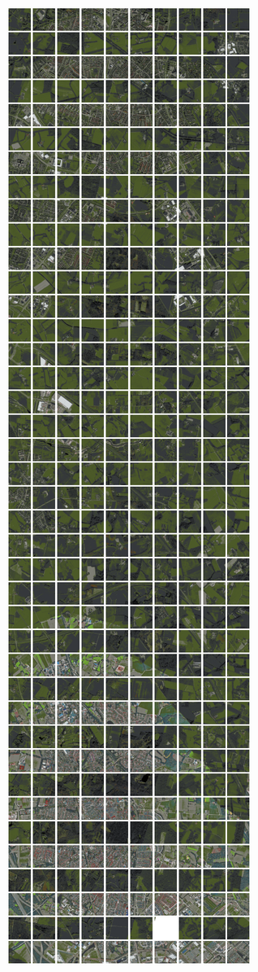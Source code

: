 <html>
<div>
<img src="https://github.com/HakkaTjakka/NL_TILE_MAP/blob/main/18/643/-1045/r.6430.-10450.png" height="44" width="44">
<img src="https://github.com/HakkaTjakka/NL_TILE_MAP/blob/main/18/643/-1045/r.6431.-10450.png" height="44" width="44">
<img src="https://github.com/HakkaTjakka/NL_TILE_MAP/blob/main/18/643/-1045/r.6432.-10450.png" height="44" width="44">
<img src="https://github.com/HakkaTjakka/NL_TILE_MAP/blob/main/18/643/-1045/r.6433.-10450.png" height="44" width="44">
<img src="https://github.com/HakkaTjakka/NL_TILE_MAP/blob/main/18/643/-1045/r.6434.-10450.png" height="44" width="44">
<img src="https://github.com/HakkaTjakka/NL_TILE_MAP/blob/main/18/643/-1045/r.6435.-10450.png" height="44" width="44">
<img src="https://github.com/HakkaTjakka/NL_TILE_MAP/blob/main/18/643/-1045/r.6436.-10450.png" height="44" width="44">
<img src="https://github.com/HakkaTjakka/NL_TILE_MAP/blob/main/18/643/-1045/r.6437.-10450.png" height="44" width="44">
<img src="https://github.com/HakkaTjakka/NL_TILE_MAP/blob/main/18/643/-1045/r.6438.-10450.png" height="44" width="44">
<img src="https://github.com/HakkaTjakka/NL_TILE_MAP/blob/main/18/643/-1045/r.6439.-10450.png" height="44" width="44">
<img src="https://github.com/HakkaTjakka/NL_TILE_MAP/blob/main/18/644/-1045/r.6440.-10450.png" height="44" width="44">
<img src="https://github.com/HakkaTjakka/NL_TILE_MAP/blob/main/18/644/-1045/r.6441.-10450.png" height="44" width="44">
<img src="https://github.com/HakkaTjakka/NL_TILE_MAP/blob/main/18/644/-1045/r.6442.-10450.png" height="44" width="44">
<img src="https://github.com/HakkaTjakka/NL_TILE_MAP/blob/main/18/644/-1045/r.6443.-10450.png" height="44" width="44">
<img src="https://github.com/HakkaTjakka/NL_TILE_MAP/blob/main/18/644/-1045/r.6444.-10450.png" height="44" width="44">
<img src="https://github.com/HakkaTjakka/NL_TILE_MAP/blob/main/18/644/-1045/r.6445.-10450.png" height="44" width="44">
<img src="https://github.com/HakkaTjakka/NL_TILE_MAP/blob/main/18/644/-1045/r.6446.-10450.png" height="44" width="44">
<img src="https://github.com/HakkaTjakka/NL_TILE_MAP/blob/main/18/644/-1045/r.6447.-10450.png" height="44" width="44">
<img src="https://github.com/HakkaTjakka/NL_TILE_MAP/blob/main/18/644/-1045/r.6448.-10450.png" height="44" width="44">
<img src="https://github.com/HakkaTjakka/NL_TILE_MAP/blob/main/18/644/-1045/r.6449.-10450.png" height="44" width="44">
<br>
<img src="https://github.com/HakkaTjakka/NL_TILE_MAP/blob/main/18/643/-1045/r.6430.-10449.png" height="44" width="44">
<img src="https://github.com/HakkaTjakka/NL_TILE_MAP/blob/main/18/643/-1045/r.6431.-10449.png" height="44" width="44">
<img src="https://github.com/HakkaTjakka/NL_TILE_MAP/blob/main/18/643/-1045/r.6432.-10449.png" height="44" width="44">
<img src="https://github.com/HakkaTjakka/NL_TILE_MAP/blob/main/18/643/-1045/r.6433.-10449.png" height="44" width="44">
<img src="https://github.com/HakkaTjakka/NL_TILE_MAP/blob/main/18/643/-1045/r.6434.-10449.png" height="44" width="44">
<img src="https://github.com/HakkaTjakka/NL_TILE_MAP/blob/main/18/643/-1045/r.6435.-10449.png" height="44" width="44">
<img src="https://github.com/HakkaTjakka/NL_TILE_MAP/blob/main/18/643/-1045/r.6436.-10449.png" height="44" width="44">
<img src="https://github.com/HakkaTjakka/NL_TILE_MAP/blob/main/18/643/-1045/r.6437.-10449.png" height="44" width="44">
<img src="https://github.com/HakkaTjakka/NL_TILE_MAP/blob/main/18/643/-1045/r.6438.-10449.png" height="44" width="44">
<img src="https://github.com/HakkaTjakka/NL_TILE_MAP/blob/main/18/643/-1045/r.6439.-10449.png" height="44" width="44">
<img src="https://github.com/HakkaTjakka/NL_TILE_MAP/blob/main/18/644/-1045/r.6440.-10449.png" height="44" width="44">
<img src="https://github.com/HakkaTjakka/NL_TILE_MAP/blob/main/18/644/-1045/r.6441.-10449.png" height="44" width="44">
<img src="https://github.com/HakkaTjakka/NL_TILE_MAP/blob/main/18/644/-1045/r.6442.-10449.png" height="44" width="44">
<img src="https://github.com/HakkaTjakka/NL_TILE_MAP/blob/main/18/644/-1045/r.6443.-10449.png" height="44" width="44">
<img src="https://github.com/HakkaTjakka/NL_TILE_MAP/blob/main/18/644/-1045/r.6444.-10449.png" height="44" width="44">
<img src="https://github.com/HakkaTjakka/NL_TILE_MAP/blob/main/18/644/-1045/r.6445.-10449.png" height="44" width="44">
<img src="https://github.com/HakkaTjakka/NL_TILE_MAP/blob/main/18/644/-1045/r.6446.-10449.png" height="44" width="44">
<img src="https://github.com/HakkaTjakka/NL_TILE_MAP/blob/main/18/644/-1045/r.6447.-10449.png" height="44" width="44">
<img src="https://github.com/HakkaTjakka/NL_TILE_MAP/blob/main/18/644/-1045/r.6448.-10449.png" height="44" width="44">
<img src="https://github.com/HakkaTjakka/NL_TILE_MAP/blob/main/18/644/-1045/r.6449.-10449.png" height="44" width="44">
<br>
<img src="https://github.com/HakkaTjakka/NL_TILE_MAP/blob/main/18/643/-1045/r.6430.-10448.png" height="44" width="44">
<img src="https://github.com/HakkaTjakka/NL_TILE_MAP/blob/main/18/643/-1045/r.6431.-10448.png" height="44" width="44">
<img src="https://github.com/HakkaTjakka/NL_TILE_MAP/blob/main/18/643/-1045/r.6432.-10448.png" height="44" width="44">
<img src="https://github.com/HakkaTjakka/NL_TILE_MAP/blob/main/18/643/-1045/r.6433.-10448.png" height="44" width="44">
<img src="https://github.com/HakkaTjakka/NL_TILE_MAP/blob/main/18/643/-1045/r.6434.-10448.png" height="44" width="44">
<img src="https://github.com/HakkaTjakka/NL_TILE_MAP/blob/main/18/643/-1045/r.6435.-10448.png" height="44" width="44">
<img src="https://github.com/HakkaTjakka/NL_TILE_MAP/blob/main/18/643/-1045/r.6436.-10448.png" height="44" width="44">
<img src="https://github.com/HakkaTjakka/NL_TILE_MAP/blob/main/18/643/-1045/r.6437.-10448.png" height="44" width="44">
<img src="https://github.com/HakkaTjakka/NL_TILE_MAP/blob/main/18/643/-1045/r.6438.-10448.png" height="44" width="44">
<img src="https://github.com/HakkaTjakka/NL_TILE_MAP/blob/main/18/643/-1045/r.6439.-10448.png" height="44" width="44">
<img src="https://github.com/HakkaTjakka/NL_TILE_MAP/blob/main/18/644/-1045/r.6440.-10448.png" height="44" width="44">
<img src="https://github.com/HakkaTjakka/NL_TILE_MAP/blob/main/18/644/-1045/r.6441.-10448.png" height="44" width="44">
<img src="https://github.com/HakkaTjakka/NL_TILE_MAP/blob/main/18/644/-1045/r.6442.-10448.png" height="44" width="44">
<img src="https://github.com/HakkaTjakka/NL_TILE_MAP/blob/main/18/644/-1045/r.6443.-10448.png" height="44" width="44">
<img src="https://github.com/HakkaTjakka/NL_TILE_MAP/blob/main/18/644/-1045/r.6444.-10448.png" height="44" width="44">
<img src="https://github.com/HakkaTjakka/NL_TILE_MAP/blob/main/18/644/-1045/r.6445.-10448.png" height="44" width="44">
<img src="https://github.com/HakkaTjakka/NL_TILE_MAP/blob/main/18/644/-1045/r.6446.-10448.png" height="44" width="44">
<img src="https://github.com/HakkaTjakka/NL_TILE_MAP/blob/main/18/644/-1045/r.6447.-10448.png" height="44" width="44">
<img src="https://github.com/HakkaTjakka/NL_TILE_MAP/blob/main/18/644/-1045/r.6448.-10448.png" height="44" width="44">
<img src="https://github.com/HakkaTjakka/NL_TILE_MAP/blob/main/18/644/-1045/r.6449.-10448.png" height="44" width="44">
<br>
<img src="https://github.com/HakkaTjakka/NL_TILE_MAP/blob/main/18/643/-1045/r.6430.-10447.png" height="44" width="44">
<img src="https://github.com/HakkaTjakka/NL_TILE_MAP/blob/main/18/643/-1045/r.6431.-10447.png" height="44" width="44">
<img src="https://github.com/HakkaTjakka/NL_TILE_MAP/blob/main/18/643/-1045/r.6432.-10447.png" height="44" width="44">
<img src="https://github.com/HakkaTjakka/NL_TILE_MAP/blob/main/18/643/-1045/r.6433.-10447.png" height="44" width="44">
<img src="https://github.com/HakkaTjakka/NL_TILE_MAP/blob/main/18/643/-1045/r.6434.-10447.png" height="44" width="44">
<img src="https://github.com/HakkaTjakka/NL_TILE_MAP/blob/main/18/643/-1045/r.6435.-10447.png" height="44" width="44">
<img src="https://github.com/HakkaTjakka/NL_TILE_MAP/blob/main/18/643/-1045/r.6436.-10447.png" height="44" width="44">
<img src="https://github.com/HakkaTjakka/NL_TILE_MAP/blob/main/18/643/-1045/r.6437.-10447.png" height="44" width="44">
<img src="https://github.com/HakkaTjakka/NL_TILE_MAP/blob/main/18/643/-1045/r.6438.-10447.png" height="44" width="44">
<img src="https://github.com/HakkaTjakka/NL_TILE_MAP/blob/main/18/643/-1045/r.6439.-10447.png" height="44" width="44">
<img src="https://github.com/HakkaTjakka/NL_TILE_MAP/blob/main/18/644/-1045/r.6440.-10447.png" height="44" width="44">
<img src="https://github.com/HakkaTjakka/NL_TILE_MAP/blob/main/18/644/-1045/r.6441.-10447.png" height="44" width="44">
<img src="https://github.com/HakkaTjakka/NL_TILE_MAP/blob/main/18/644/-1045/r.6442.-10447.png" height="44" width="44">
<img src="https://github.com/HakkaTjakka/NL_TILE_MAP/blob/main/18/644/-1045/r.6443.-10447.png" height="44" width="44">
<img src="https://github.com/HakkaTjakka/NL_TILE_MAP/blob/main/18/644/-1045/r.6444.-10447.png" height="44" width="44">
<img src="https://github.com/HakkaTjakka/NL_TILE_MAP/blob/main/18/644/-1045/r.6445.-10447.png" height="44" width="44">
<img src="https://github.com/HakkaTjakka/NL_TILE_MAP/blob/main/18/644/-1045/r.6446.-10447.png" height="44" width="44">
<img src="https://github.com/HakkaTjakka/NL_TILE_MAP/blob/main/18/644/-1045/r.6447.-10447.png" height="44" width="44">
<img src="https://github.com/HakkaTjakka/NL_TILE_MAP/blob/main/18/644/-1045/r.6448.-10447.png" height="44" width="44">
<img src="https://github.com/HakkaTjakka/NL_TILE_MAP/blob/main/18/644/-1045/r.6449.-10447.png" height="44" width="44">
<br>
<img src="https://github.com/HakkaTjakka/NL_TILE_MAP/blob/main/18/643/-1045/r.6430.-10446.png" height="44" width="44">
<img src="https://github.com/HakkaTjakka/NL_TILE_MAP/blob/main/18/643/-1045/r.6431.-10446.png" height="44" width="44">
<img src="https://github.com/HakkaTjakka/NL_TILE_MAP/blob/main/18/643/-1045/r.6432.-10446.png" height="44" width="44">
<img src="https://github.com/HakkaTjakka/NL_TILE_MAP/blob/main/18/643/-1045/r.6433.-10446.png" height="44" width="44">
<img src="https://github.com/HakkaTjakka/NL_TILE_MAP/blob/main/18/643/-1045/r.6434.-10446.png" height="44" width="44">
<img src="https://github.com/HakkaTjakka/NL_TILE_MAP/blob/main/18/643/-1045/r.6435.-10446.png" height="44" width="44">
<img src="https://github.com/HakkaTjakka/NL_TILE_MAP/blob/main/18/643/-1045/r.6436.-10446.png" height="44" width="44">
<img src="https://github.com/HakkaTjakka/NL_TILE_MAP/blob/main/18/643/-1045/r.6437.-10446.png" height="44" width="44">
<img src="https://github.com/HakkaTjakka/NL_TILE_MAP/blob/main/18/643/-1045/r.6438.-10446.png" height="44" width="44">
<img src="https://github.com/HakkaTjakka/NL_TILE_MAP/blob/main/18/643/-1045/r.6439.-10446.png" height="44" width="44">
<img src="https://github.com/HakkaTjakka/NL_TILE_MAP/blob/main/18/644/-1045/r.6440.-10446.png" height="44" width="44">
<img src="https://github.com/HakkaTjakka/NL_TILE_MAP/blob/main/18/644/-1045/r.6441.-10446.png" height="44" width="44">
<img src="https://github.com/HakkaTjakka/NL_TILE_MAP/blob/main/18/644/-1045/r.6442.-10446.png" height="44" width="44">
<img src="https://github.com/HakkaTjakka/NL_TILE_MAP/blob/main/18/644/-1045/r.6443.-10446.png" height="44" width="44">
<img src="https://github.com/HakkaTjakka/NL_TILE_MAP/blob/main/18/644/-1045/r.6444.-10446.png" height="44" width="44">
<img src="https://github.com/HakkaTjakka/NL_TILE_MAP/blob/main/18/644/-1045/r.6445.-10446.png" height="44" width="44">
<img src="https://github.com/HakkaTjakka/NL_TILE_MAP/blob/main/18/644/-1045/r.6446.-10446.png" height="44" width="44">
<img src="https://github.com/HakkaTjakka/NL_TILE_MAP/blob/main/18/644/-1045/r.6447.-10446.png" height="44" width="44">
<img src="https://github.com/HakkaTjakka/NL_TILE_MAP/blob/main/18/644/-1045/r.6448.-10446.png" height="44" width="44">
<img src="https://github.com/HakkaTjakka/NL_TILE_MAP/blob/main/18/644/-1045/r.6449.-10446.png" height="44" width="44">
<br>
<img src="https://github.com/HakkaTjakka/NL_TILE_MAP/blob/main/18/643/-1045/r.6430.-10445.png" height="44" width="44">
<img src="https://github.com/HakkaTjakka/NL_TILE_MAP/blob/main/18/643/-1045/r.6431.-10445.png" height="44" width="44">
<img src="https://github.com/HakkaTjakka/NL_TILE_MAP/blob/main/18/643/-1045/r.6432.-10445.png" height="44" width="44">
<img src="https://github.com/HakkaTjakka/NL_TILE_MAP/blob/main/18/643/-1045/r.6433.-10445.png" height="44" width="44">
<img src="https://github.com/HakkaTjakka/NL_TILE_MAP/blob/main/18/643/-1045/r.6434.-10445.png" height="44" width="44">
<img src="https://github.com/HakkaTjakka/NL_TILE_MAP/blob/main/18/643/-1045/r.6435.-10445.png" height="44" width="44">
<img src="https://github.com/HakkaTjakka/NL_TILE_MAP/blob/main/18/643/-1045/r.6436.-10445.png" height="44" width="44">
<img src="https://github.com/HakkaTjakka/NL_TILE_MAP/blob/main/18/643/-1045/r.6437.-10445.png" height="44" width="44">
<img src="https://github.com/HakkaTjakka/NL_TILE_MAP/blob/main/18/643/-1045/r.6438.-10445.png" height="44" width="44">
<img src="https://github.com/HakkaTjakka/NL_TILE_MAP/blob/main/18/643/-1045/r.6439.-10445.png" height="44" width="44">
<img src="https://github.com/HakkaTjakka/NL_TILE_MAP/blob/main/18/644/-1045/r.6440.-10445.png" height="44" width="44">
<img src="https://github.com/HakkaTjakka/NL_TILE_MAP/blob/main/18/644/-1045/r.6441.-10445.png" height="44" width="44">
<img src="https://github.com/HakkaTjakka/NL_TILE_MAP/blob/main/18/644/-1045/r.6442.-10445.png" height="44" width="44">
<img src="https://github.com/HakkaTjakka/NL_TILE_MAP/blob/main/18/644/-1045/r.6443.-10445.png" height="44" width="44">
<img src="https://github.com/HakkaTjakka/NL_TILE_MAP/blob/main/18/644/-1045/r.6444.-10445.png" height="44" width="44">
<img src="https://github.com/HakkaTjakka/NL_TILE_MAP/blob/main/18/644/-1045/r.6445.-10445.png" height="44" width="44">
<img src="https://github.com/HakkaTjakka/NL_TILE_MAP/blob/main/18/644/-1045/r.6446.-10445.png" height="44" width="44">
<img src="https://github.com/HakkaTjakka/NL_TILE_MAP/blob/main/18/644/-1045/r.6447.-10445.png" height="44" width="44">
<img src="https://github.com/HakkaTjakka/NL_TILE_MAP/blob/main/18/644/-1045/r.6448.-10445.png" height="44" width="44">
<img src="https://github.com/HakkaTjakka/NL_TILE_MAP/blob/main/18/644/-1045/r.6449.-10445.png" height="44" width="44">
<br>
<img src="https://github.com/HakkaTjakka/NL_TILE_MAP/blob/main/18/643/-1045/r.6430.-10444.png" height="44" width="44">
<img src="https://github.com/HakkaTjakka/NL_TILE_MAP/blob/main/18/643/-1045/r.6431.-10444.png" height="44" width="44">
<img src="https://github.com/HakkaTjakka/NL_TILE_MAP/blob/main/18/643/-1045/r.6432.-10444.png" height="44" width="44">
<img src="https://github.com/HakkaTjakka/NL_TILE_MAP/blob/main/18/643/-1045/r.6433.-10444.png" height="44" width="44">
<img src="https://github.com/HakkaTjakka/NL_TILE_MAP/blob/main/18/643/-1045/r.6434.-10444.png" height="44" width="44">
<img src="https://github.com/HakkaTjakka/NL_TILE_MAP/blob/main/18/643/-1045/r.6435.-10444.png" height="44" width="44">
<img src="https://github.com/HakkaTjakka/NL_TILE_MAP/blob/main/18/643/-1045/r.6436.-10444.png" height="44" width="44">
<img src="https://github.com/HakkaTjakka/NL_TILE_MAP/blob/main/18/643/-1045/r.6437.-10444.png" height="44" width="44">
<img src="https://github.com/HakkaTjakka/NL_TILE_MAP/blob/main/18/643/-1045/r.6438.-10444.png" height="44" width="44">
<img src="https://github.com/HakkaTjakka/NL_TILE_MAP/blob/main/18/643/-1045/r.6439.-10444.png" height="44" width="44">
<img src="https://github.com/HakkaTjakka/NL_TILE_MAP/blob/main/18/644/-1045/r.6440.-10444.png" height="44" width="44">
<img src="https://github.com/HakkaTjakka/NL_TILE_MAP/blob/main/18/644/-1045/r.6441.-10444.png" height="44" width="44">
<img src="https://github.com/HakkaTjakka/NL_TILE_MAP/blob/main/18/644/-1045/r.6442.-10444.png" height="44" width="44">
<img src="https://github.com/HakkaTjakka/NL_TILE_MAP/blob/main/18/644/-1045/r.6443.-10444.png" height="44" width="44">
<img src="https://github.com/HakkaTjakka/NL_TILE_MAP/blob/main/18/644/-1045/r.6444.-10444.png" height="44" width="44">
<img src="https://github.com/HakkaTjakka/NL_TILE_MAP/blob/main/18/644/-1045/r.6445.-10444.png" height="44" width="44">
<img src="https://github.com/HakkaTjakka/NL_TILE_MAP/blob/main/18/644/-1045/r.6446.-10444.png" height="44" width="44">
<img src="https://github.com/HakkaTjakka/NL_TILE_MAP/blob/main/18/644/-1045/r.6447.-10444.png" height="44" width="44">
<img src="https://github.com/HakkaTjakka/NL_TILE_MAP/blob/main/18/644/-1045/r.6448.-10444.png" height="44" width="44">
<img src="https://github.com/HakkaTjakka/NL_TILE_MAP/blob/main/18/644/-1045/r.6449.-10444.png" height="44" width="44">
<br>
<img src="https://github.com/HakkaTjakka/NL_TILE_MAP/blob/main/18/643/-1045/r.6430.-10443.png" height="44" width="44">
<img src="https://github.com/HakkaTjakka/NL_TILE_MAP/blob/main/18/643/-1045/r.6431.-10443.png" height="44" width="44">
<img src="https://github.com/HakkaTjakka/NL_TILE_MAP/blob/main/18/643/-1045/r.6432.-10443.png" height="44" width="44">
<img src="https://github.com/HakkaTjakka/NL_TILE_MAP/blob/main/18/643/-1045/r.6433.-10443.png" height="44" width="44">
<img src="https://github.com/HakkaTjakka/NL_TILE_MAP/blob/main/18/643/-1045/r.6434.-10443.png" height="44" width="44">
<img src="https://github.com/HakkaTjakka/NL_TILE_MAP/blob/main/18/643/-1045/r.6435.-10443.png" height="44" width="44">
<img src="https://github.com/HakkaTjakka/NL_TILE_MAP/blob/main/18/643/-1045/r.6436.-10443.png" height="44" width="44">
<img src="https://github.com/HakkaTjakka/NL_TILE_MAP/blob/main/18/643/-1045/r.6437.-10443.png" height="44" width="44">
<img src="https://github.com/HakkaTjakka/NL_TILE_MAP/blob/main/18/643/-1045/r.6438.-10443.png" height="44" width="44">
<img src="https://github.com/HakkaTjakka/NL_TILE_MAP/blob/main/18/643/-1045/r.6439.-10443.png" height="44" width="44">
<img src="https://github.com/HakkaTjakka/NL_TILE_MAP/blob/main/18/644/-1045/r.6440.-10443.png" height="44" width="44">
<img src="https://github.com/HakkaTjakka/NL_TILE_MAP/blob/main/18/644/-1045/r.6441.-10443.png" height="44" width="44">
<img src="https://github.com/HakkaTjakka/NL_TILE_MAP/blob/main/18/644/-1045/r.6442.-10443.png" height="44" width="44">
<img src="https://github.com/HakkaTjakka/NL_TILE_MAP/blob/main/18/644/-1045/r.6443.-10443.png" height="44" width="44">
<img src="https://github.com/HakkaTjakka/NL_TILE_MAP/blob/main/18/644/-1045/r.6444.-10443.png" height="44" width="44">
<img src="https://github.com/HakkaTjakka/NL_TILE_MAP/blob/main/18/644/-1045/r.6445.-10443.png" height="44" width="44">
<img src="https://github.com/HakkaTjakka/NL_TILE_MAP/blob/main/18/644/-1045/r.6446.-10443.png" height="44" width="44">
<img src="https://github.com/HakkaTjakka/NL_TILE_MAP/blob/main/18/644/-1045/r.6447.-10443.png" height="44" width="44">
<img src="https://github.com/HakkaTjakka/NL_TILE_MAP/blob/main/18/644/-1045/r.6448.-10443.png" height="44" width="44">
<img src="https://github.com/HakkaTjakka/NL_TILE_MAP/blob/main/18/644/-1045/r.6449.-10443.png" height="44" width="44">
<br>
<img src="https://github.com/HakkaTjakka/NL_TILE_MAP/blob/main/18/643/-1045/r.6430.-10442.png" height="44" width="44">
<img src="https://github.com/HakkaTjakka/NL_TILE_MAP/blob/main/18/643/-1045/r.6431.-10442.png" height="44" width="44">
<img src="https://github.com/HakkaTjakka/NL_TILE_MAP/blob/main/18/643/-1045/r.6432.-10442.png" height="44" width="44">
<img src="https://github.com/HakkaTjakka/NL_TILE_MAP/blob/main/18/643/-1045/r.6433.-10442.png" height="44" width="44">
<img src="https://github.com/HakkaTjakka/NL_TILE_MAP/blob/main/18/643/-1045/r.6434.-10442.png" height="44" width="44">
<img src="https://github.com/HakkaTjakka/NL_TILE_MAP/blob/main/18/643/-1045/r.6435.-10442.png" height="44" width="44">
<img src="https://github.com/HakkaTjakka/NL_TILE_MAP/blob/main/18/643/-1045/r.6436.-10442.png" height="44" width="44">
<img src="https://github.com/HakkaTjakka/NL_TILE_MAP/blob/main/18/643/-1045/r.6437.-10442.png" height="44" width="44">
<img src="https://github.com/HakkaTjakka/NL_TILE_MAP/blob/main/18/643/-1045/r.6438.-10442.png" height="44" width="44">
<img src="https://github.com/HakkaTjakka/NL_TILE_MAP/blob/main/18/643/-1045/r.6439.-10442.png" height="44" width="44">
<img src="https://github.com/HakkaTjakka/NL_TILE_MAP/blob/main/18/644/-1045/r.6440.-10442.png" height="44" width="44">
<img src="https://github.com/HakkaTjakka/NL_TILE_MAP/blob/main/18/644/-1045/r.6441.-10442.png" height="44" width="44">
<img src="https://github.com/HakkaTjakka/NL_TILE_MAP/blob/main/18/644/-1045/r.6442.-10442.png" height="44" width="44">
<img src="https://github.com/HakkaTjakka/NL_TILE_MAP/blob/main/18/644/-1045/r.6443.-10442.png" height="44" width="44">
<img src="https://github.com/HakkaTjakka/NL_TILE_MAP/blob/main/18/644/-1045/r.6444.-10442.png" height="44" width="44">
<img src="https://github.com/HakkaTjakka/NL_TILE_MAP/blob/main/18/644/-1045/r.6445.-10442.png" height="44" width="44">
<img src="https://github.com/HakkaTjakka/NL_TILE_MAP/blob/main/18/644/-1045/r.6446.-10442.png" height="44" width="44">
<img src="https://github.com/HakkaTjakka/NL_TILE_MAP/blob/main/18/644/-1045/r.6447.-10442.png" height="44" width="44">
<img src="https://github.com/HakkaTjakka/NL_TILE_MAP/blob/main/18/644/-1045/r.6448.-10442.png" height="44" width="44">
<img src="https://github.com/HakkaTjakka/NL_TILE_MAP/blob/main/18/644/-1045/r.6449.-10442.png" height="44" width="44">
<br>
<img src="https://github.com/HakkaTjakka/NL_TILE_MAP/blob/main/18/643/-1045/r.6430.-10441.png" height="44" width="44">
<img src="https://github.com/HakkaTjakka/NL_TILE_MAP/blob/main/18/643/-1045/r.6431.-10441.png" height="44" width="44">
<img src="https://github.com/HakkaTjakka/NL_TILE_MAP/blob/main/18/643/-1045/r.6432.-10441.png" height="44" width="44">
<img src="https://github.com/HakkaTjakka/NL_TILE_MAP/blob/main/18/643/-1045/r.6433.-10441.png" height="44" width="44">
<img src="https://github.com/HakkaTjakka/NL_TILE_MAP/blob/main/18/643/-1045/r.6434.-10441.png" height="44" width="44">
<img src="https://github.com/HakkaTjakka/NL_TILE_MAP/blob/main/18/643/-1045/r.6435.-10441.png" height="44" width="44">
<img src="https://github.com/HakkaTjakka/NL_TILE_MAP/blob/main/18/643/-1045/r.6436.-10441.png" height="44" width="44">
<img src="https://github.com/HakkaTjakka/NL_TILE_MAP/blob/main/18/643/-1045/r.6437.-10441.png" height="44" width="44">
<img src="https://github.com/HakkaTjakka/NL_TILE_MAP/blob/main/18/643/-1045/r.6438.-10441.png" height="44" width="44">
<img src="https://github.com/HakkaTjakka/NL_TILE_MAP/blob/main/18/643/-1045/r.6439.-10441.png" height="44" width="44">
<img src="https://github.com/HakkaTjakka/NL_TILE_MAP/blob/main/18/644/-1045/r.6440.-10441.png" height="44" width="44">
<img src="https://github.com/HakkaTjakka/NL_TILE_MAP/blob/main/18/644/-1045/r.6441.-10441.png" height="44" width="44">
<img src="https://github.com/HakkaTjakka/NL_TILE_MAP/blob/main/18/644/-1045/r.6442.-10441.png" height="44" width="44">
<img src="https://github.com/HakkaTjakka/NL_TILE_MAP/blob/main/18/644/-1045/r.6443.-10441.png" height="44" width="44">
<img src="https://github.com/HakkaTjakka/NL_TILE_MAP/blob/main/18/644/-1045/r.6444.-10441.png" height="44" width="44">
<img src="https://github.com/HakkaTjakka/NL_TILE_MAP/blob/main/18/644/-1045/r.6445.-10441.png" height="44" width="44">
<img src="https://github.com/HakkaTjakka/NL_TILE_MAP/blob/main/18/644/-1045/r.6446.-10441.png" height="44" width="44">
<img src="https://github.com/HakkaTjakka/NL_TILE_MAP/blob/main/18/644/-1045/r.6447.-10441.png" height="44" width="44">
<img src="https://github.com/HakkaTjakka/NL_TILE_MAP/blob/main/18/644/-1045/r.6448.-10441.png" height="44" width="44">
<img src="https://github.com/HakkaTjakka/NL_TILE_MAP/blob/main/18/644/-1045/r.6449.-10441.png" height="44" width="44">
<br>
<img src="https://github.com/HakkaTjakka/NL_TILE_MAP/blob/main/18/643/-1044/r.6430.-10440.png" height="44" width="44">
<img src="https://github.com/HakkaTjakka/NL_TILE_MAP/blob/main/18/643/-1044/r.6431.-10440.png" height="44" width="44">
<img src="https://github.com/HakkaTjakka/NL_TILE_MAP/blob/main/18/643/-1044/r.6432.-10440.png" height="44" width="44">
<img src="https://github.com/HakkaTjakka/NL_TILE_MAP/blob/main/18/643/-1044/r.6433.-10440.png" height="44" width="44">
<img src="https://github.com/HakkaTjakka/NL_TILE_MAP/blob/main/18/643/-1044/r.6434.-10440.png" height="44" width="44">
<img src="https://github.com/HakkaTjakka/NL_TILE_MAP/blob/main/18/643/-1044/r.6435.-10440.png" height="44" width="44">
<img src="https://github.com/HakkaTjakka/NL_TILE_MAP/blob/main/18/643/-1044/r.6436.-10440.png" height="44" width="44">
<img src="https://github.com/HakkaTjakka/NL_TILE_MAP/blob/main/18/643/-1044/r.6437.-10440.png" height="44" width="44">
<img src="https://github.com/HakkaTjakka/NL_TILE_MAP/blob/main/18/643/-1044/r.6438.-10440.png" height="44" width="44">
<img src="https://github.com/HakkaTjakka/NL_TILE_MAP/blob/main/18/643/-1044/r.6439.-10440.png" height="44" width="44">
<img src="https://github.com/HakkaTjakka/NL_TILE_MAP/blob/main/18/644/-1044/r.6440.-10440.png" height="44" width="44">
<img src="https://github.com/HakkaTjakka/NL_TILE_MAP/blob/main/18/644/-1044/r.6441.-10440.png" height="44" width="44">
<img src="https://github.com/HakkaTjakka/NL_TILE_MAP/blob/main/18/644/-1044/r.6442.-10440.png" height="44" width="44">
<img src="https://github.com/HakkaTjakka/NL_TILE_MAP/blob/main/18/644/-1044/r.6443.-10440.png" height="44" width="44">
<img src="https://github.com/HakkaTjakka/NL_TILE_MAP/blob/main/18/644/-1044/r.6444.-10440.png" height="44" width="44">
<img src="https://github.com/HakkaTjakka/NL_TILE_MAP/blob/main/18/644/-1044/r.6445.-10440.png" height="44" width="44">
<img src="https://github.com/HakkaTjakka/NL_TILE_MAP/blob/main/18/644/-1044/r.6446.-10440.png" height="44" width="44">
<img src="https://github.com/HakkaTjakka/NL_TILE_MAP/blob/main/18/644/-1044/r.6447.-10440.png" height="44" width="44">
<img src="https://github.com/HakkaTjakka/NL_TILE_MAP/blob/main/18/644/-1044/r.6448.-10440.png" height="44" width="44">
<img src="https://github.com/HakkaTjakka/NL_TILE_MAP/blob/main/18/644/-1044/r.6449.-10440.png" height="44" width="44">
<br>
<img src="https://github.com/HakkaTjakka/NL_TILE_MAP/blob/main/18/643/-1044/r.6430.-10439.png" height="44" width="44">
<img src="https://github.com/HakkaTjakka/NL_TILE_MAP/blob/main/18/643/-1044/r.6431.-10439.png" height="44" width="44">
<img src="https://github.com/HakkaTjakka/NL_TILE_MAP/blob/main/18/643/-1044/r.6432.-10439.png" height="44" width="44">
<img src="https://github.com/HakkaTjakka/NL_TILE_MAP/blob/main/18/643/-1044/r.6433.-10439.png" height="44" width="44">
<img src="https://github.com/HakkaTjakka/NL_TILE_MAP/blob/main/18/643/-1044/r.6434.-10439.png" height="44" width="44">
<img src="https://github.com/HakkaTjakka/NL_TILE_MAP/blob/main/18/643/-1044/r.6435.-10439.png" height="44" width="44">
<img src="https://github.com/HakkaTjakka/NL_TILE_MAP/blob/main/18/643/-1044/r.6436.-10439.png" height="44" width="44">
<img src="https://github.com/HakkaTjakka/NL_TILE_MAP/blob/main/18/643/-1044/r.6437.-10439.png" height="44" width="44">
<img src="https://github.com/HakkaTjakka/NL_TILE_MAP/blob/main/18/643/-1044/r.6438.-10439.png" height="44" width="44">
<img src="https://github.com/HakkaTjakka/NL_TILE_MAP/blob/main/18/643/-1044/r.6439.-10439.png" height="44" width="44">
<img src="https://github.com/HakkaTjakka/NL_TILE_MAP/blob/main/18/644/-1044/r.6440.-10439.png" height="44" width="44">
<img src="https://github.com/HakkaTjakka/NL_TILE_MAP/blob/main/18/644/-1044/r.6441.-10439.png" height="44" width="44">
<img src="https://github.com/HakkaTjakka/NL_TILE_MAP/blob/main/18/644/-1044/r.6442.-10439.png" height="44" width="44">
<img src="https://github.com/HakkaTjakka/NL_TILE_MAP/blob/main/18/644/-1044/r.6443.-10439.png" height="44" width="44">
<img src="https://github.com/HakkaTjakka/NL_TILE_MAP/blob/main/18/644/-1044/r.6444.-10439.png" height="44" width="44">
<img src="https://github.com/HakkaTjakka/NL_TILE_MAP/blob/main/18/644/-1044/r.6445.-10439.png" height="44" width="44">
<img src="https://github.com/HakkaTjakka/NL_TILE_MAP/blob/main/18/644/-1044/r.6446.-10439.png" height="44" width="44">
<img src="https://github.com/HakkaTjakka/NL_TILE_MAP/blob/main/18/644/-1044/r.6447.-10439.png" height="44" width="44">
<img src="https://github.com/HakkaTjakka/NL_TILE_MAP/blob/main/18/644/-1044/r.6448.-10439.png" height="44" width="44">
<img src="https://github.com/HakkaTjakka/NL_TILE_MAP/blob/main/18/644/-1044/r.6449.-10439.png" height="44" width="44">
<br>
<img src="https://github.com/HakkaTjakka/NL_TILE_MAP/blob/main/18/643/-1044/r.6430.-10438.png" height="44" width="44">
<img src="https://github.com/HakkaTjakka/NL_TILE_MAP/blob/main/18/643/-1044/r.6431.-10438.png" height="44" width="44">
<img src="https://github.com/HakkaTjakka/NL_TILE_MAP/blob/main/18/643/-1044/r.6432.-10438.png" height="44" width="44">
<img src="https://github.com/HakkaTjakka/NL_TILE_MAP/blob/main/18/643/-1044/r.6433.-10438.png" height="44" width="44">
<img src="https://github.com/HakkaTjakka/NL_TILE_MAP/blob/main/18/643/-1044/r.6434.-10438.png" height="44" width="44">
<img src="https://github.com/HakkaTjakka/NL_TILE_MAP/blob/main/18/643/-1044/r.6435.-10438.png" height="44" width="44">
<img src="https://github.com/HakkaTjakka/NL_TILE_MAP/blob/main/18/643/-1044/r.6436.-10438.png" height="44" width="44">
<img src="https://github.com/HakkaTjakka/NL_TILE_MAP/blob/main/18/643/-1044/r.6437.-10438.png" height="44" width="44">
<img src="https://github.com/HakkaTjakka/NL_TILE_MAP/blob/main/18/643/-1044/r.6438.-10438.png" height="44" width="44">
<img src="https://github.com/HakkaTjakka/NL_TILE_MAP/blob/main/18/643/-1044/r.6439.-10438.png" height="44" width="44">
<img src="https://github.com/HakkaTjakka/NL_TILE_MAP/blob/main/18/644/-1044/r.6440.-10438.png" height="44" width="44">
<img src="https://github.com/HakkaTjakka/NL_TILE_MAP/blob/main/18/644/-1044/r.6441.-10438.png" height="44" width="44">
<img src="https://github.com/HakkaTjakka/NL_TILE_MAP/blob/main/18/644/-1044/r.6442.-10438.png" height="44" width="44">
<img src="https://github.com/HakkaTjakka/NL_TILE_MAP/blob/main/18/644/-1044/r.6443.-10438.png" height="44" width="44">
<img src="https://github.com/HakkaTjakka/NL_TILE_MAP/blob/main/18/644/-1044/r.6444.-10438.png" height="44" width="44">
<img src="https://github.com/HakkaTjakka/NL_TILE_MAP/blob/main/18/644/-1044/r.6445.-10438.png" height="44" width="44">
<img src="https://github.com/HakkaTjakka/NL_TILE_MAP/blob/main/18/644/-1044/r.6446.-10438.png" height="44" width="44">
<img src="https://github.com/HakkaTjakka/NL_TILE_MAP/blob/main/18/644/-1044/r.6447.-10438.png" height="44" width="44">
<img src="https://github.com/HakkaTjakka/NL_TILE_MAP/blob/main/18/644/-1044/r.6448.-10438.png" height="44" width="44">
<img src="https://github.com/HakkaTjakka/NL_TILE_MAP/blob/main/18/644/-1044/r.6449.-10438.png" height="44" width="44">
<br>
<img src="https://github.com/HakkaTjakka/NL_TILE_MAP/blob/main/18/643/-1044/r.6430.-10437.png" height="44" width="44">
<img src="https://github.com/HakkaTjakka/NL_TILE_MAP/blob/main/18/643/-1044/r.6431.-10437.png" height="44" width="44">
<img src="https://github.com/HakkaTjakka/NL_TILE_MAP/blob/main/18/643/-1044/r.6432.-10437.png" height="44" width="44">
<img src="https://github.com/HakkaTjakka/NL_TILE_MAP/blob/main/18/643/-1044/r.6433.-10437.png" height="44" width="44">
<img src="https://github.com/HakkaTjakka/NL_TILE_MAP/blob/main/18/643/-1044/r.6434.-10437.png" height="44" width="44">
<img src="https://github.com/HakkaTjakka/NL_TILE_MAP/blob/main/18/643/-1044/r.6435.-10437.png" height="44" width="44">
<img src="https://github.com/HakkaTjakka/NL_TILE_MAP/blob/main/18/643/-1044/r.6436.-10437.png" height="44" width="44">
<img src="https://github.com/HakkaTjakka/NL_TILE_MAP/blob/main/18/643/-1044/r.6437.-10437.png" height="44" width="44">
<img src="https://github.com/HakkaTjakka/NL_TILE_MAP/blob/main/18/643/-1044/r.6438.-10437.png" height="44" width="44">
<img src="https://github.com/HakkaTjakka/NL_TILE_MAP/blob/main/18/643/-1044/r.6439.-10437.png" height="44" width="44">
<img src="https://github.com/HakkaTjakka/NL_TILE_MAP/blob/main/18/644/-1044/r.6440.-10437.png" height="44" width="44">
<img src="https://github.com/HakkaTjakka/NL_TILE_MAP/blob/main/18/644/-1044/r.6441.-10437.png" height="44" width="44">
<img src="https://github.com/HakkaTjakka/NL_TILE_MAP/blob/main/18/644/-1044/r.6442.-10437.png" height="44" width="44">
<img src="https://github.com/HakkaTjakka/NL_TILE_MAP/blob/main/18/644/-1044/r.6443.-10437.png" height="44" width="44">
<img src="https://github.com/HakkaTjakka/NL_TILE_MAP/blob/main/18/644/-1044/r.6444.-10437.png" height="44" width="44">
<img src="https://github.com/HakkaTjakka/NL_TILE_MAP/blob/main/18/644/-1044/r.6445.-10437.png" height="44" width="44">
<img src="https://github.com/HakkaTjakka/NL_TILE_MAP/blob/main/18/644/-1044/r.6446.-10437.png" height="44" width="44">
<img src="https://github.com/HakkaTjakka/NL_TILE_MAP/blob/main/18/644/-1044/r.6447.-10437.png" height="44" width="44">
<img src="https://github.com/HakkaTjakka/NL_TILE_MAP/blob/main/18/644/-1044/r.6448.-10437.png" height="44" width="44">
<img src="https://github.com/HakkaTjakka/NL_TILE_MAP/blob/main/18/644/-1044/r.6449.-10437.png" height="44" width="44">
<br>
<img src="https://github.com/HakkaTjakka/NL_TILE_MAP/blob/main/18/643/-1044/r.6430.-10436.png" height="44" width="44">
<img src="https://github.com/HakkaTjakka/NL_TILE_MAP/blob/main/18/643/-1044/r.6431.-10436.png" height="44" width="44">
<img src="https://github.com/HakkaTjakka/NL_TILE_MAP/blob/main/18/643/-1044/r.6432.-10436.png" height="44" width="44">
<img src="https://github.com/HakkaTjakka/NL_TILE_MAP/blob/main/18/643/-1044/r.6433.-10436.png" height="44" width="44">
<img src="https://github.com/HakkaTjakka/NL_TILE_MAP/blob/main/18/643/-1044/r.6434.-10436.png" height="44" width="44">
<img src="https://github.com/HakkaTjakka/NL_TILE_MAP/blob/main/18/643/-1044/r.6435.-10436.png" height="44" width="44">
<img src="https://github.com/HakkaTjakka/NL_TILE_MAP/blob/main/18/643/-1044/r.6436.-10436.png" height="44" width="44">
<img src="https://github.com/HakkaTjakka/NL_TILE_MAP/blob/main/18/643/-1044/r.6437.-10436.png" height="44" width="44">
<img src="https://github.com/HakkaTjakka/NL_TILE_MAP/blob/main/18/643/-1044/r.6438.-10436.png" height="44" width="44">
<img src="https://github.com/HakkaTjakka/NL_TILE_MAP/blob/main/18/643/-1044/r.6439.-10436.png" height="44" width="44">
<img src="https://github.com/HakkaTjakka/NL_TILE_MAP/blob/main/18/644/-1044/r.6440.-10436.png" height="44" width="44">
<img src="https://github.com/HakkaTjakka/NL_TILE_MAP/blob/main/18/644/-1044/r.6441.-10436.png" height="44" width="44">
<img src="https://github.com/HakkaTjakka/NL_TILE_MAP/blob/main/18/644/-1044/r.6442.-10436.png" height="44" width="44">
<img src="https://github.com/HakkaTjakka/NL_TILE_MAP/blob/main/18/644/-1044/r.6443.-10436.png" height="44" width="44">
<img src="https://github.com/HakkaTjakka/NL_TILE_MAP/blob/main/18/644/-1044/r.6444.-10436.png" height="44" width="44">
<img src="https://github.com/HakkaTjakka/NL_TILE_MAP/blob/main/18/644/-1044/r.6445.-10436.png" height="44" width="44">
<img src="https://github.com/HakkaTjakka/NL_TILE_MAP/blob/main/18/644/-1044/r.6446.-10436.png" height="44" width="44">
<img src="https://github.com/HakkaTjakka/NL_TILE_MAP/blob/main/18/644/-1044/r.6447.-10436.png" height="44" width="44">
<img src="https://github.com/HakkaTjakka/NL_TILE_MAP/blob/main/18/644/-1044/r.6448.-10436.png" height="44" width="44">
<img src="https://github.com/HakkaTjakka/NL_TILE_MAP/blob/main/18/644/-1044/r.6449.-10436.png" height="44" width="44">
<br>
<img src="https://github.com/HakkaTjakka/NL_TILE_MAP/blob/main/18/643/-1044/r.6430.-10435.png" height="44" width="44">
<img src="https://github.com/HakkaTjakka/NL_TILE_MAP/blob/main/18/643/-1044/r.6431.-10435.png" height="44" width="44">
<img src="https://github.com/HakkaTjakka/NL_TILE_MAP/blob/main/18/643/-1044/r.6432.-10435.png" height="44" width="44">
<img src="https://github.com/HakkaTjakka/NL_TILE_MAP/blob/main/18/643/-1044/r.6433.-10435.png" height="44" width="44">
<img src="https://github.com/HakkaTjakka/NL_TILE_MAP/blob/main/18/643/-1044/r.6434.-10435.png" height="44" width="44">
<img src="https://github.com/HakkaTjakka/NL_TILE_MAP/blob/main/18/643/-1044/r.6435.-10435.png" height="44" width="44">
<img src="https://github.com/HakkaTjakka/NL_TILE_MAP/blob/main/18/643/-1044/r.6436.-10435.png" height="44" width="44">
<img src="https://github.com/HakkaTjakka/NL_TILE_MAP/blob/main/18/643/-1044/r.6437.-10435.png" height="44" width="44">
<img src="https://github.com/HakkaTjakka/NL_TILE_MAP/blob/main/18/643/-1044/r.6438.-10435.png" height="44" width="44">
<img src="https://github.com/HakkaTjakka/NL_TILE_MAP/blob/main/18/643/-1044/r.6439.-10435.png" height="44" width="44">
<img src="https://github.com/HakkaTjakka/NL_TILE_MAP/blob/main/18/644/-1044/r.6440.-10435.png" height="44" width="44">
<img src="https://github.com/HakkaTjakka/NL_TILE_MAP/blob/main/18/644/-1044/r.6441.-10435.png" height="44" width="44">
<img src="https://github.com/HakkaTjakka/NL_TILE_MAP/blob/main/18/644/-1044/r.6442.-10435.png" height="44" width="44">
<img src="https://github.com/HakkaTjakka/NL_TILE_MAP/blob/main/18/644/-1044/r.6443.-10435.png" height="44" width="44">
<img src="https://github.com/HakkaTjakka/NL_TILE_MAP/blob/main/18/644/-1044/r.6444.-10435.png" height="44" width="44">
<img src="https://github.com/HakkaTjakka/NL_TILE_MAP/blob/main/18/644/-1044/r.6445.-10435.png" height="44" width="44">
<img src="https://github.com/HakkaTjakka/NL_TILE_MAP/blob/main/18/644/-1044/r.6446.-10435.png" height="44" width="44">
<img src="https://github.com/HakkaTjakka/NL_TILE_MAP/blob/main/18/644/-1044/r.6447.-10435.png" height="44" width="44">
<img src="https://github.com/HakkaTjakka/NL_TILE_MAP/blob/main/18/644/-1044/r.6448.-10435.png" height="44" width="44">
<img src="https://github.com/HakkaTjakka/NL_TILE_MAP/blob/main/18/644/-1044/r.6449.-10435.png" height="44" width="44">
<br>
<img src="https://github.com/HakkaTjakka/NL_TILE_MAP/blob/main/18/643/-1044/r.6430.-10434.png" height="44" width="44">
<img src="https://github.com/HakkaTjakka/NL_TILE_MAP/blob/main/18/643/-1044/r.6431.-10434.png" height="44" width="44">
<img src="https://github.com/HakkaTjakka/NL_TILE_MAP/blob/main/18/643/-1044/r.6432.-10434.png" height="44" width="44">
<img src="https://github.com/HakkaTjakka/NL_TILE_MAP/blob/main/18/643/-1044/r.6433.-10434.png" height="44" width="44">
<img src="https://github.com/HakkaTjakka/NL_TILE_MAP/blob/main/18/643/-1044/r.6434.-10434.png" height="44" width="44">
<img src="https://github.com/HakkaTjakka/NL_TILE_MAP/blob/main/18/643/-1044/r.6435.-10434.png" height="44" width="44">
<img src="https://github.com/HakkaTjakka/NL_TILE_MAP/blob/main/18/643/-1044/r.6436.-10434.png" height="44" width="44">
<img src="https://github.com/HakkaTjakka/NL_TILE_MAP/blob/main/18/643/-1044/r.6437.-10434.png" height="44" width="44">
<img src="https://github.com/HakkaTjakka/NL_TILE_MAP/blob/main/18/643/-1044/r.6438.-10434.png" height="44" width="44">
<img src="https://github.com/HakkaTjakka/NL_TILE_MAP/blob/main/18/643/-1044/r.6439.-10434.png" height="44" width="44">
<img src="https://github.com/HakkaTjakka/NL_TILE_MAP/blob/main/18/644/-1044/r.6440.-10434.png" height="44" width="44">
<img src="https://github.com/HakkaTjakka/NL_TILE_MAP/blob/main/18/644/-1044/r.6441.-10434.png" height="44" width="44">
<img src="https://github.com/HakkaTjakka/NL_TILE_MAP/blob/main/18/644/-1044/r.6442.-10434.png" height="44" width="44">
<img src="https://github.com/HakkaTjakka/NL_TILE_MAP/blob/main/18/644/-1044/r.6443.-10434.png" height="44" width="44">
<img src="https://github.com/HakkaTjakka/NL_TILE_MAP/blob/main/18/644/-1044/r.6444.-10434.png" height="44" width="44">
<img src="https://github.com/HakkaTjakka/NL_TILE_MAP/blob/main/18/644/-1044/r.6445.-10434.png" height="44" width="44">
<img src="https://github.com/HakkaTjakka/NL_TILE_MAP/blob/main/18/644/-1044/r.6446.-10434.png" height="44" width="44">
<img src="https://github.com/HakkaTjakka/NL_TILE_MAP/blob/main/18/644/-1044/r.6447.-10434.png" height="44" width="44">
<img src="https://github.com/HakkaTjakka/NL_TILE_MAP/blob/main/18/644/-1044/r.6448.-10434.png" height="44" width="44">
<img src="https://github.com/HakkaTjakka/NL_TILE_MAP/blob/main/18/644/-1044/r.6449.-10434.png" height="44" width="44">
<br>
<img src="https://github.com/HakkaTjakka/NL_TILE_MAP/blob/main/18/643/-1044/r.6430.-10433.png" height="44" width="44">
<img src="https://github.com/HakkaTjakka/NL_TILE_MAP/blob/main/18/643/-1044/r.6431.-10433.png" height="44" width="44">
<img src="https://github.com/HakkaTjakka/NL_TILE_MAP/blob/main/18/643/-1044/r.6432.-10433.png" height="44" width="44">
<img src="https://github.com/HakkaTjakka/NL_TILE_MAP/blob/main/18/643/-1044/r.6433.-10433.png" height="44" width="44">
<img src="https://github.com/HakkaTjakka/NL_TILE_MAP/blob/main/18/643/-1044/r.6434.-10433.png" height="44" width="44">
<img src="https://github.com/HakkaTjakka/NL_TILE_MAP/blob/main/18/643/-1044/r.6435.-10433.png" height="44" width="44">
<img src="https://github.com/HakkaTjakka/NL_TILE_MAP/blob/main/18/643/-1044/r.6436.-10433.png" height="44" width="44">
<img src="https://github.com/HakkaTjakka/NL_TILE_MAP/blob/main/18/643/-1044/r.6437.-10433.png" height="44" width="44">
<img src="https://github.com/HakkaTjakka/NL_TILE_MAP/blob/main/18/643/-1044/r.6438.-10433.png" height="44" width="44">
<img src="https://github.com/HakkaTjakka/NL_TILE_MAP/blob/main/18/643/-1044/r.6439.-10433.png" height="44" width="44">
<img src="https://github.com/HakkaTjakka/NL_TILE_MAP/blob/main/18/644/-1044/r.6440.-10433.png" height="44" width="44">
<img src="https://github.com/HakkaTjakka/NL_TILE_MAP/blob/main/18/644/-1044/r.6441.-10433.png" height="44" width="44">
<img src="https://github.com/HakkaTjakka/NL_TILE_MAP/blob/main/18/644/-1044/r.6442.-10433.png" height="44" width="44">
<img src="https://github.com/HakkaTjakka/NL_TILE_MAP/blob/main/18/644/-1044/r.6443.-10433.png" height="44" width="44">
<img src="https://github.com/HakkaTjakka/NL_TILE_MAP/blob/main/18/644/-1044/r.6444.-10433.png" height="44" width="44">
<img src="https://github.com/HakkaTjakka/NL_TILE_MAP/blob/main/18/644/-1044/r.6445.-10433.png" height="44" width="44">
<img src="https://github.com/HakkaTjakka/NL_TILE_MAP/blob/main/18/644/-1044/r.6446.-10433.png" height="44" width="44">
<img src="https://github.com/HakkaTjakka/NL_TILE_MAP/blob/main/18/644/-1044/r.6447.-10433.png" height="44" width="44">
<img src="https://github.com/HakkaTjakka/NL_TILE_MAP/blob/main/18/644/-1044/r.6448.-10433.png" height="44" width="44">
<img src="https://github.com/HakkaTjakka/NL_TILE_MAP/blob/main/18/644/-1044/r.6449.-10433.png" height="44" width="44">
<br>
<img src="https://github.com/HakkaTjakka/NL_TILE_MAP/blob/main/18/643/-1044/r.6430.-10432.png" height="44" width="44">
<img src="https://github.com/HakkaTjakka/NL_TILE_MAP/blob/main/18/643/-1044/r.6431.-10432.png" height="44" width="44">
<img src="https://github.com/HakkaTjakka/NL_TILE_MAP/blob/main/18/643/-1044/r.6432.-10432.png" height="44" width="44">
<img src="https://github.com/HakkaTjakka/NL_TILE_MAP/blob/main/18/643/-1044/r.6433.-10432.png" height="44" width="44">
<img src="https://github.com/HakkaTjakka/NL_TILE_MAP/blob/main/18/643/-1044/r.6434.-10432.png" height="44" width="44">
<img src="https://github.com/HakkaTjakka/NL_TILE_MAP/blob/main/18/643/-1044/r.6435.-10432.png" height="44" width="44">
<img src="https://github.com/HakkaTjakka/NL_TILE_MAP/blob/main/18/643/-1044/r.6436.-10432.png" height="44" width="44">
<img src="https://github.com/HakkaTjakka/NL_TILE_MAP/blob/main/18/643/-1044/r.6437.-10432.png" height="44" width="44">
<img src="https://github.com/HakkaTjakka/NL_TILE_MAP/blob/main/18/643/-1044/r.6438.-10432.png" height="44" width="44">
<img src="https://github.com/HakkaTjakka/NL_TILE_MAP/blob/main/18/643/-1044/r.6439.-10432.png" height="44" width="44">
<img src="https://github.com/HakkaTjakka/NL_TILE_MAP/blob/main/18/644/-1044/r.6440.-10432.png" height="44" width="44">
<img src="https://github.com/HakkaTjakka/NL_TILE_MAP/blob/main/18/644/-1044/r.6441.-10432.png" height="44" width="44">
<img src="https://github.com/HakkaTjakka/NL_TILE_MAP/blob/main/18/644/-1044/r.6442.-10432.png" height="44" width="44">
<img src="https://github.com/HakkaTjakka/NL_TILE_MAP/blob/main/18/644/-1044/r.6443.-10432.png" height="44" width="44">
<img src="https://github.com/HakkaTjakka/NL_TILE_MAP/blob/main/18/644/-1044/r.6444.-10432.png" height="44" width="44">
<img src="https://github.com/HakkaTjakka/NL_TILE_MAP/blob/main/18/644/-1044/r.6445.-10432.png" height="44" width="44">
<img src="https://github.com/HakkaTjakka/NL_TILE_MAP/blob/main/18/644/-1044/r.6446.-10432.png" height="44" width="44">
<img src="https://github.com/HakkaTjakka/NL_TILE_MAP/blob/main/18/644/-1044/r.6447.-10432.png" height="44" width="44">
<img src="https://github.com/HakkaTjakka/NL_TILE_MAP/blob/main/18/644/-1044/r.6448.-10432.png" height="44" width="44">
<img src="https://github.com/HakkaTjakka/NL_TILE_MAP/blob/main/18/644/-1044/r.6449.-10432.png" height="44" width="44">
<br>
<img src="https://github.com/HakkaTjakka/NL_TILE_MAP/blob/main/18/643/-1044/r.6430.-10431.png" height="44" width="44">
<img src="https://github.com/HakkaTjakka/NL_TILE_MAP/blob/main/18/643/-1044/r.6431.-10431.png" height="44" width="44">
<img src="https://github.com/HakkaTjakka/NL_TILE_MAP/blob/main/18/643/-1044/r.6432.-10431.png" height="44" width="44">
<img src="https://github.com/HakkaTjakka/NL_TILE_MAP/blob/main/18/643/-1044/r.6433.-10431.png" height="44" width="44">
<img src="https://github.com/HakkaTjakka/NL_TILE_MAP/blob/main/18/643/-1044/r.6434.-10431.png" height="44" width="44">
<img src="https://github.com/HakkaTjakka/NL_TILE_MAP/blob/main/18/643/-1044/r.6435.-10431.png" height="44" width="44">
<img src="https://github.com/HakkaTjakka/NL_TILE_MAP/blob/main/18/643/-1044/r.6436.-10431.png" height="44" width="44">
<img src="https://github.com/HakkaTjakka/NL_TILE_MAP/blob/main/18/643/-1044/r.6437.-10431.png" height="44" width="44">
<img src="https://github.com/HakkaTjakka/NL_TILE_MAP/blob/main/18/643/-1044/r.6438.-10431.png" height="44" width="44">
<img src="https://github.com/HakkaTjakka/NL_TILE_MAP/blob/main/18/643/-1044/r.6439.-10431.png" height="44" width="44">
<img src="https://github.com/HakkaTjakka/NL_TILE_MAP/blob/main/18/644/-1044/r.6440.-10431.png" height="44" width="44">
<img src="https://github.com/HakkaTjakka/NL_TILE_MAP/blob/main/18/644/-1044/r.6441.-10431.png" height="44" width="44">
<img src="https://github.com/HakkaTjakka/NL_TILE_MAP/blob/main/18/644/-1044/r.6442.-10431.png" height="44" width="44">
<img src="https://github.com/HakkaTjakka/NL_TILE_MAP/blob/main/18/644/-1044/r.6443.-10431.png" height="44" width="44">
<img src="https://github.com/HakkaTjakka/NL_TILE_MAP/blob/main/18/644/-1044/r.6444.-10431.png" height="44" width="44">
<img src="https://github.com/HakkaTjakka/NL_TILE_MAP/blob/main/18/644/-1044/r.6445.-10431.png" height="44" width="44">
<img src="https://github.com/HakkaTjakka/NL_TILE_MAP/blob/main/18/644/-1044/r.6446.-10431.png" height="44" width="44">
<img src="https://github.com/HakkaTjakka/NL_TILE_MAP/blob/main/18/644/-1044/r.6447.-10431.png" height="44" width="44">
<img src="https://github.com/HakkaTjakka/NL_TILE_MAP/blob/main/18/644/-1044/r.6448.-10431.png" height="44" width="44">
<img src="https://github.com/HakkaTjakka/NL_TILE_MAP/blob/main/18/644/-1044/r.6449.-10431.png" height="44" width="44">
<br>
</div>
</html>
